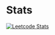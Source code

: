 # Stats
[![Leetcode Stats](https://leetcard.jacoblin.cool/SirMeowingtons5)](https://leetcode.com/SirMeowingtons5)